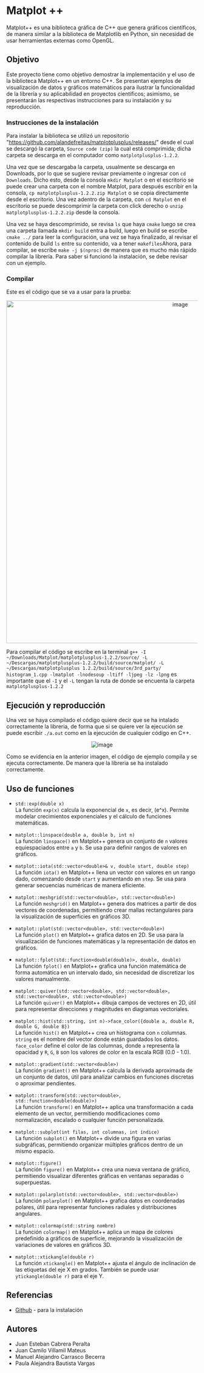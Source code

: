 # Matplot ++

Matplot++ es una biblioteca gráfica de C++ que genera gráficos científicos, de manera similar a la biblioteca de Matplotlib en Python, sin necesidad de usar herramientas externas como OpenGL.

## Objetivo

Este proyecto tiene como objetivo demostrar la implementación y el uso de la biblioteca Matplot++ en un entorno C++. Se presentan ejemplos de visualización de datos y gráficos matemáticos para ilustrar la funcionalidad de la librería y su aplicabilidad en proyectos científicos; asimismo, se presentarán las respectivas instrucciones para su instalación y su reproducción.

### Instrucciones de la instalación

Para instalar la biblioteca se utilizó un repositorio "https://github.com/alandefreitas/matplotplusplus/releases/" desde el cual se descargó la carpeta, ```Source code (zip)``` la cual está comprimida; dicha carpeta se descarga en el computador como ```matplotplusplus-1.2.2```.

Una vez que se descargaba la carpeta, usualmente se descarga en Downloads, por lo que se sugiere revisar previamente o ingresar con ```cd Downloads```. Dicho esto, desde la consola ```mkdir Matplot``` o en el escritorio se puede crear una carpeta con el nombre Matplot, para después escribir en la consola, ```cp matplotplusplus-1.2.2.zip Matplot``` o se copia directamente desde el escritorio. Una vez adentro de la carpeta, con ```cd Matplot``` en el escritorio se puede descomprimir la carpeta con click derecho o ```unzip matplotplusplus-1.2.2.zip``` desde la consola. 

Una vez se haya descomprimido, se revisa ```ls``` que haya ```cmake``` luego se crea una carpeta llamada ```mkdir build``` entra a build, luego en build se escribe ``` cmake ../``` para leer la configuración, una vez se haya finalizado, al revisar el contenido de build ```ls``` entre su contenido, va a tener ```makefiles```Ahora, para compilar, se escribe ```make -j $(nproc)``` de manera que es mucho más rápido compilar la librería. Para saber si funcionó la instalación, se debe revisar con un ejemplo.
### Compilar
Este es el código que se va a usar para la prueba:
<p align="center">
  <img src="https://github.com/user-attachments/assets/856188ef-1194-413b-bfe4-852208974818" alt="image" width="900">
</p>

Para compilar el código se escribe en la terminal  ```g++ -I ~/Downloads/Matplot/matplotplusplus-1.2.2/source/ -L ~/Descargas/matplotplusplus-1.2.2/build/source/matplot/ -L ~/Descargas/matplotplusplus 1.2.2/build/source/3rd_party/ histogram_1.cpp -lmatplot -lnodesoup -ltiff -ljpeg -lz -lpng``` es importante que el ```-I``` y el ```-L``` tengan la ruta de donde se encuenta la carpeta ```matplotplusplus-1.2.2```        

## Ejecución y reproducción

Una vez se haya compilado el código quiere decir que se ha intalado correctamente la libreria, de forma que si se quiere ver la ejecución se puede escribir ```./a.out``` como en la ejecución de cualquier código en C++. 
<p align="center">
  <img src="https://github.com/user-attachments/assets/bb61b48e-cc13-47fc-b7fb-83e8cc6c3c67" alt="image">
</p>

Como se evidencia en la anterior imagen, el código de ejemplo compila y se ejecuta correctamente. De manera que la libreria se ha instalado correctamente. 
## Uso de funciones

* `std::exp(double x)`  
  La función `exp(x)` calcula la exponencial de `x`, es decir, \(e^x\). Permite modelar crecimientos exponenciales y el cálculo de funciones matemáticas.

* `matplot::linspace(double a, double b, int n)`  
  La función `linspace()` en Matplot++ genera un conjunto de `n` valores equiespaciados entre `a` y `b`. Se usa para definir rangos de valores en gráficos.

* `matplot::iota(std::vector<double>& v, double start, double step)`  
  La función `iota()` en Matplot++ llena un vector con valores en un rango dado, comenzando desde `start` y aumentando en `step`. Se usa para generar secuencias numéricas de manera eficiente.

* `matplot::meshgrid(std::vector<double>, std::vector<double>)`  
  La función `meshgrid()` en Matplot++ genera dos matrices a partir de dos vectores de coordenadas, permitiendo crear mallas rectangulares para la visualización de superficies en gráficos 3D.

* `matplot::plot(std::vector<double>, std::vector<double>)`  
  La función `plot()` en Matplot++ grafica datos en 2D. Se usa para la visualización de funciones matemáticas y la representación de datos en gráficos.

* `matplot::fplot(std::function<double(double)>, double, double)`  
  La función `fplot()` en Matplot++ grafica una función matemática de forma automática en un intervalo dado, sin necesidad de discretizar los valores manualmente.

* `matplot::quiver(std::vector<double>, std::vector<double>, std::vector<double>, std::vector<double>)`  
  La función `quiver()` en Matplot++ dibuja campos de vectores en 2D, útil para representar direcciones y magnitudes en diagramas vectoriales.

* `matplot::hist(std::string, int n)->face_color({double a, double R, double G, double B})`  
  La función `hist()` en Matplot++ crea un histograma con `n` columnas. `string` es el nombre del vector donde están guardados los datos. `face_color` define el color de las columnas, donde `a` representa la opacidad y `R`, `G`, `B` son los valores de color en la escala RGB (0.0 - 1.0).

* `matplot::gradient(std::vector<double>)`  
  La función `gradient()` en Matplot++ calcula la derivada aproximada de un conjunto de datos, útil para analizar cambios en funciones discretas o aproximar pendientes.

* `matplot::transform(std::vector<double>, std::function<double(double)>)`  
  La función `transform()` en Matplot++ aplica una transformación a cada elemento de un vector, permitiendo modificaciones como normalización, escalado o cualquier función personalizada.

* `matplot::subplot(int filas, int columnas, int índice)`  
  La función `subplot()` en Matplot++ divide una figura en varias subgráficas, permitiendo organizar múltiples gráficos dentro de un mismo espacio.

* `matplot::figure()`  
  La función `figure()` en Matplot++ crea una nueva ventana de gráfico, permitiendo visualizar diferentes gráficas en ventanas separadas o superpuestas.

* `matplot::polarplot(std::vector<double>, std::vector<double>)`  
  La función `polarplot()` en Matplot++ grafica datos en coordenadas polares, útil para representar funciones radiales y distribuciones angulares.

* `matplot::colormap(std::string nombre)`  
  La función `colormap()` en Matplot++ aplica un mapa de colores predefinido a gráficos de superficie, mejorando la visualización de variaciones de valores en gráficos 3D.

* `matplot::xtickangle(double r)`  
  La función `xtickangle()` en Matplot++ ajusta el ángulo de inclinación de las etiquetas del eje X en grados. También se puede usar `ytickangle(double r)` para el eje Y.



## Referencias

* [Github](https://github.com/alandefreitas/matplotplusplus/releases/) - para la instalación

## Autores

* Juan Esteban Cabrera Peralta
* Juan Camilo Villamil Mateus
* Manuel Alejandro Carrasco Becerra  
* Paula Alejandra Bautista Vargas

